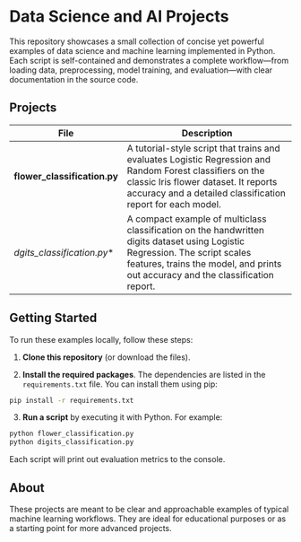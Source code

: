# Data Science and AI Projects

This repository showcases a small collection of concise yet powerful examples of data science and machine learning implemented in Python. Each script is self-contained and demonstrates a complete workflow—from loading data, preprocessing, model training, and evaluation—with clear documentation in the source code.

## Projects

| File | Description |
| --- | --- |
| **flower_classification.py** | A tutorial-style script that trains and evaluates Logistic Regression and Random Forest classifiers on the classic Iris flower dataset. It reports accuracy and a detailed classification report for each model. |
| *dgits_classification.py** | A compact example of multiclass classification on the handwritten digits dataset using Logistic Regression. The script scales features, trains the model, and prints out accuracy and the classification report. |

## Getting Started

To run these examples locally, follow these steps:

1. **Clone this repository** (or download the files).

2. **Install the required packages**. The dependencies are listed in the `requirements.txt` file. You can install them using pip:

```bash
pip install -r requirements.txt
```

3. **Run a script** by executing it with Python. For example:

```bash
python flower_classification.py
python digits_classification.py
```

Each script will print out evaluation metrics to the console.

## About

These projects are meant to be clear and approachable examples of typical machine learning workflows. They are ideal for educational purposes or as a starting point for more advanced projects.
